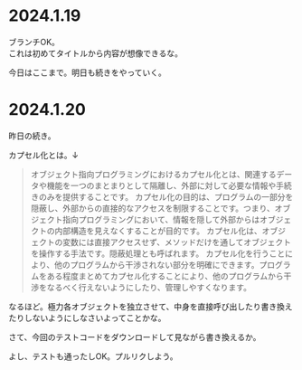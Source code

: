 # 2024.1.19
ブランチOK。  
これは初めてタイトルから内容が想像できるな。

今日はここまで。明日も続きをやっていく。

# 2024.1.20
昨日の続き。

カプセル化とは。↓

>オブジェクト指向プログラミングにおけるカプセル化とは、関連するデータや機能を一つのまとまりとして隔離し、外部に対して必要な情報や手続きのみを提供することです。
>カプセル化の目的は、プログラムの一部分を隠蔽し、外部からの直接的なアクセスを制限することです。つまり、オブジェクト指向プログラミングにおいて、情報を隠して外部からはオブジェクトの内部構造を見えなくすることが目的です。
>カプセル化は、オブジェクトの変数には直接アクセスせず、メソッドだけを通してオブジェクトを操作する手法です。隠蔽処理とも呼ばれます。﻿
>カプセル化を行うことにより、他のプログラムから干渉されない部分を明確にできます。プログラムをある程度まとめてカプセル化することにより、他のプログラムから干渉をなるべく行えないようにしたり、管理しやすくなります。

なるほど。極力各オブジェクトを独立させて、中身を直接呼び出したり書き換えたりしないようにしなさいよってことかな。

さて、今回のテストコードをダウンロードして見ながら書き換えるか。

よし、テストも通ったしOK。プルリクしよう。